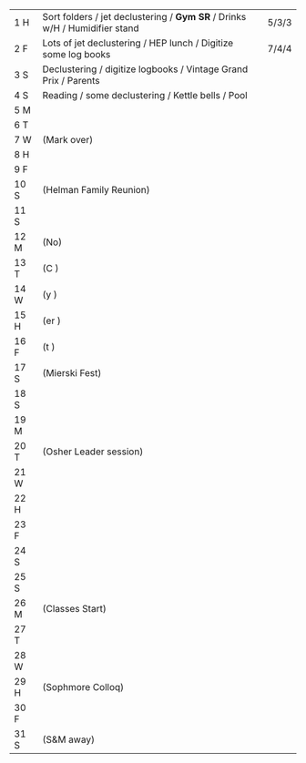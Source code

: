 |      |                                                                              |       |
| ---- | ---------------------------------------------------------------------------- | ----- |
| 1  H | Sort folders / jet declustering / **Gym SR** / Drinks w/H / Humidifier stand | 5/3/3 |
| 2  F | Lots of jet declustering / HEP lunch / Digitize some log books               | 7/4/4 |
| 3  S | Declustering / digitize logbooks / Vintage Grand Prix / Parents              |       |
| 4  S | Reading / some declustering / Kettle bells / Pool                            |       |
| 5  M |                                                                              |       |
| 6  T |                                                                              |       |
| 7  W | (Mark over)                                                                  |       |
| 8  H |                                                                              |       |
| 9  F |                                                                              |       |
| 10 S | (Helman Family Reunion)                                                      |       |
| 11 S |                                                                              |       |
| 12 M | (No)                                                                         |       |
| 13 T | (C  )                                                                        |       |
| 14 W | (y  )                                                                        |       |
| 15 H | (er )                                                                        |       |
| 16 F | (t   )                                                                       |       |
| 17 S | (Mierski Fest)                                                               |       |
| 18 S |                                                                              |       |
| 19 M |                                                                              |       |
| 20 T | (Osher Leader session)                                                       |       |
| 21 W |                                                                              |       |
| 22 H |                                                                              |       |
| 23 F |                                                                              |       |
| 24 S |                                                                              |       |
| 25 S |                                                                              |       |
| 26 M | (Classes Start)                                                              |       |
| 27 T |                                                                              |       |
| 28 W |                                                                              |       |
| 29 H | (Sophmore Colloq)                                                            |       |
| 30 F |                                                                              |       |
| 31 S | (S&M away)                                                                   |       |



